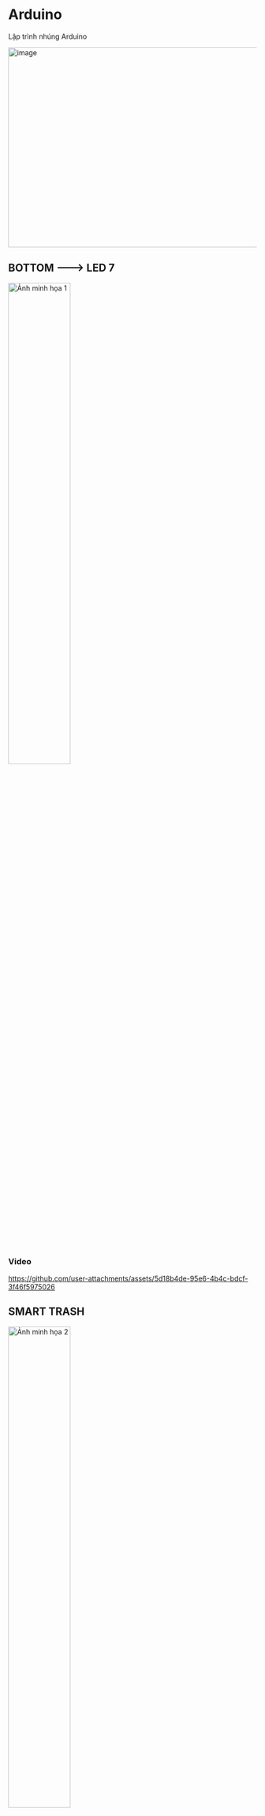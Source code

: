 # Arduino
Lập trình nhúng Arduino

<img width="551/2" height="405/2" alt="image" src="https://github.com/user-attachments/assets/d6e6f1c4-41d7-4565-bf60-47a412366487" />

## BOTTOM ---> LED 7

<img src="https://github.com/user-attachments/assets/ea27b425-8282-4be1-b832-c3524373be97" width="50%" alt="Ảnh minh họa 1">

### Video

https://github.com/user-attachments/assets/5d18b4de-95e6-4b4c-bdcf-3f46f5975026

## SMART TRASH

<img src="https://github.com/user-attachments/assets/b325c8bc-fff8-4af2-8a00-428db266efb2" width="50%" alt="Ảnh minh họa 2">

### Video

https://github.com/user-attachments/assets/9dec7d63-ad60-4bbb-93f9-05a425969eb6

## Control 4 leds

<img width="1287/6" height="731/6" alt="Image" src="https://github.com/user-attachments/assets/78d3a6a2-ffbf-41fd-bea7-e690611c5b9d" />

### Video

https://github.com/user-attachments/assets/5aa98dd7-b44c-432d-9d92-eea773a6a33e

## Heart led

<img width="1175/6" height="734/6" alt="image" src="https://github.com/user-attachments/assets/538512e8-c149-4931-83e1-4b40382832fa" />

 ### Video
 https://github.com/user-attachments/assets/a2cb360f-83cd-4ffa-950e-3364269a779c
